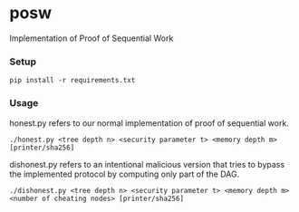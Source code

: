 # posw
Implementation of Proof of Sequential Work

### Setup

`pip install -r requirements.txt`

### Usage

honest.py refers to our normal implementation of proof of sequential work.

`./honest.py <tree depth n> <security parameter t> <memory depth m> [printer/sha256]`

dishonest.py refers to an intentional malicious version that tries to bypass the implemented protocol by computing only part of the DAG.

`./dishonest.py <tree depth n> <security parameter t> <memory depth m> <number of cheating nodes> [printer/sha256]`
